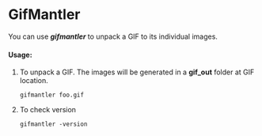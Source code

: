 # GifMantler

You can use ***gifmantler*** to unpack a GIF to its individual images.

#### Usage:

1. To unpack a GIF. The images will be generated in a **gif_out** folder at GIF location.
    ```
    gifmantler foo.gif
    ```

2. To check version
    ```
    gifmantler -version
    ```

